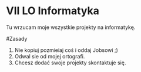 ﻿# VII LO Informatyka
Tu wrzucam moje wszystkie projekty na informatykę.

#Zasady

1. Nie kopiuj pozmieiaj coś i oddaj Jobsowi ;)
2. Odwal sie od mojej ortografi.
3. Chcesz dodać swoje projekty skontaktuje się. 
